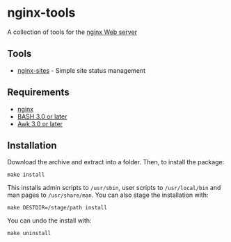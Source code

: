# nginx-tools

A collection of tools for the [nginx Web server](http://www.nginx.org/)


Tools
---

* [nginx-sites](https://github.com/lovette/nginx-tools/tree/master/nginx-sites) - Simple site status management


Requirements
---

* [nginx](http://www.nginx.org/)
* [BASH 3.0 or later](http://www.gnu.org/software/bash/)
* [Awk 3.0 or later](http://www.gnu.org/software/gawk/)


Installation
---
Download the archive and extract into a folder. Then, to install the package:

	make install

This installs admin scripts to `/usr/sbin`, user scripts to `/usr/local/bin` and
man pages to `/usr/share/man`. You can also stage the installation with:

	make DESTDIR=/stage/path install

You can undo the install with:

	make uninstall
